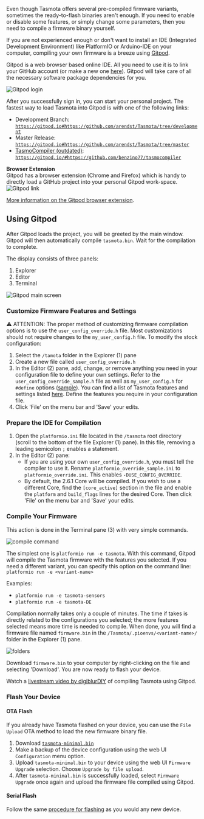Even though Tasmota offers several pre-compiled firmware variants, sometimes the ready-to-flash binaries aren't enough.
If you need to enable or disable some features, or simply change some parameters, then you need to compile a firmware binary yourself.  

If you are not experienced enough or don't want to install an IDE (Integrated Development Environment) like PlatformIO or Arduino-IDE on your computer, compiling your own firmware is a breeze using [Gitpod](https://www.gitpod.io/).

Gitpod is a web browser based online IDE. All you need to use it is to link your GitHub account (or make a new one [here](https://github.com/join?source=header)). Gitpod will take care of all the necessary software package dependencies for you.

![Gitpod login](https://i.imgur.com/irTdi4A.png)

After you successfully sign in, you can start your personal project. The fastest way to load Tasmota into Gitpod is with one of the following links:  
- Development Branch: [`https://gitpod.io#https://github.com/arendst/Tasmota/tree/development`](https://gitpod.io#https://github.com/arendst/Tasmota/tree/development)
- Master Release: [`https://gitpod.io#https://github.com/arendst/Tasmota/tree/master`](https://gitpod.io#https://github.com/arendst/Tasmota/tree/master)
- [TasmoCompiler (outdated)](https://github.com/benzino77/tasmocompiler/blob/master/README.md): [`https://gitpod.io/#https://github.com/benzino77/tasmocompiler`](https://gitpod.io/#https://github.com/benzino77/tasmocompiler)

**Browser Extension**  
Gitpod has a browser extension (Chrome and Firefox) which is handy to directly load a GitHub project into your personal Gitpod work-space.  
![Gitpod link](https://i.imgur.com/uEHszIn.png)

[More information on the Gitpod browser extension](https://www.gitpod.io/docs/20_Browser_Extension/).

## Using Gitpod
After Gitpod loads the project, you will be greeted by the main window. Gitpod will then automatically compile `tasmota.bin`. Wait for the compilation to complete.

The display consists of three panels:  
1. Explorer
2. Editor
3. Terminal

![Gitpod main screen](https://i.imgur.com/nfAYnwM.png)

### Customize Firmware Features and Settings
:warning: ATTENTION: The proper method of customizing firmware compilation options is to use the `user_config_override.h` file. Most customizations should not require changes to the `my_user_config.h` file. To modify the stock configuration:  
1. Select the `/tamota` folder in the Explorer (1) pane
2. Create a new file called `user_config_override.h`
3. In the Editor (2) pane, add, change, or remove anything you need in your configuration file to define your own settings. Refer to the `user_config_override_sample.h` file as well as `my_user_config.h` for `#define` options ([sample](https://pastebin.com/M5KPPWAJ)). You can find a list of Tasmota features and settings listed [here](Builds). Define the features you require in your configuration file.
4. Click 'File' on the menu bar and 'Save' your edits.

### Prepare the IDE for Compilation
1. Open the `platformio.ini` file located in the `/tasmota` root directory (scroll to the bottom of the file Explorer (1) pane). In this file, removing a leading semicolon `;` enables a statement.
2. In the Editor (2) pane:
   - If you are using your own `user_config_override.h`, you must tell the compiler to use it. Rename `platformio_override_sample.ini` to `platformio_override.ini`. This enables `-DUSE_CONFIG_OVERRIDE`.
   - By default, the 2.6.1 Core will be compiled. If you wish to use a different Core, find the `[core_active]` section in the file and enable the `platform` and `build_flags` lines for the desired Core. Then click 'File' on the menu bar and 'Save' your edits.

### Compile Your Firmware
This action is done in the Terminal pane (3) with very simple commands.  

![compile command](https://i.imgur.com/wXA4hvd.png)

The simplest one is `platformio run -e tasmota`. With this command, Gitpod will compile the Tasmota firmware with the features you selected. If you need a different variant, you can specify this option on the command line:  
`platformio run -e <variant-name>`  

Examples:  
- `platformio run -e tasmota-sensors`  
- `platformio run -e tasmota-DE`

Compilation normally takes only a couple of minutes. The time if takes is directly related to the configurations you selected; the more features selected means more time is needed to compile. When done, you will find a firmware file named `firmware.bin` in the `/Tasmota/.pioenvs/<variant-name>/` folder in the Explorer (1) pane.

![folders](https://i.imgur.com/SEqyGy2.png)

Download `firmware.bin` to your computer by right-clicking on the file and selecting 'Download'. You are now ready to flash your device. 

Watch a [livestream video by digiblurDIY](https://www.youtube.com/watch?v=vod3Woj_vrs) of compiling Tasmota using Gitpod.

### Flash Your Device
#### OTA Flash
If you already have Tasmota flashed on your device, you can use the `File Upload` OTA method to load the new firmware binary file.
1. Download [`tasmota-minimal.bin`](http://thehackbox.org/tasmota/tasmota-minimal.bin)
2. Make a backup of the device configuration using the web UI `Configuration` menu option.
3. Upload `tasmota-minimal.bin` to your device using the web UI `Firmware Upgrade` selection. Choose `Upgrade by file upload`.
3. After `tasmota-minimal.bin` is successfully loaded, select `Firmware Upgrade` once again and upload the firmware file compiled using Gitpod.

#### Serial Flash
Follow the same [procedure for flashing](installation/Flashing) as you would any new device.
